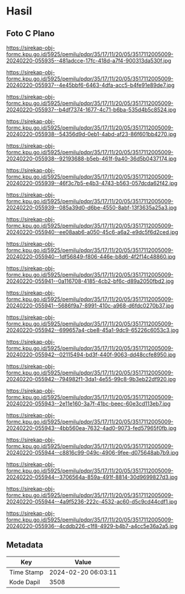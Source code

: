 # Hasil

## Foto C Plano

https://sirekap-obj-formc.kpu.go.id/5925/pemilu/pdpr/35/17/11/20/05/3517112005009-20240220-055935--481adcce-17fc-418d-a7f4-900313da530f.jpg

https://sirekap-obj-formc.kpu.go.id/5925/pemilu/pdpr/35/17/11/20/05/3517112005009-20240220-055937--4e45bbf6-6463-4dfa-acc5-b4fe91e89de7.jpg

https://sirekap-obj-formc.kpu.go.id/5925/pemilu/pdpr/35/17/11/20/05/3517112005009-20240220-055937--b4df7374-1677-4c71-b6ba-535d4b5c8524.jpg

https://sirekap-obj-formc.kpu.go.id/5925/pemilu/pdpr/35/17/11/20/05/3517112005009-20240220-055938--54356d9d-0eb1-4abd-af23-86f601bb4270.jpg

https://sirekap-obj-formc.kpu.go.id/5925/pemilu/pdpr/35/17/11/20/05/3517112005009-20240220-055938--92193688-b5eb-461f-9a40-36d5b0437174.jpg

https://sirekap-obj-formc.kpu.go.id/5925/pemilu/pdpr/35/17/11/20/05/3517112005009-20240220-055939--46f3c7b5-e4b3-4743-b563-057dcda62f42.jpg

https://sirekap-obj-formc.kpu.go.id/5925/pemilu/pdpr/35/17/11/20/05/3517112005009-20240220-055939--085a39d0-d6be-4550-8abf-13f3635a25a3.jpg

https://sirekap-obj-formc.kpu.go.id/5925/pemilu/pdpr/35/17/11/20/05/3517112005009-20240220-055940--ee08aab6-a050-45c6-a6a2-e9dc5f6d2ced.jpg

https://sirekap-obj-formc.kpu.go.id/5925/pemilu/pdpr/35/17/11/20/05/3517112005009-20240220-055940--1df56849-f806-446e-b8d6-4f2f14c48860.jpg

https://sirekap-obj-formc.kpu.go.id/5925/pemilu/pdpr/35/17/11/20/05/3517112005009-20240220-055941--0a116708-4185-4cb2-bf6c-d89a2050fbd2.jpg

https://sirekap-obj-formc.kpu.go.id/5925/pemilu/pdpr/35/17/11/20/05/3517112005009-20240220-055941--5686f9a7-8991-410c-a968-d6fdc0270b37.jpg

https://sirekap-obj-formc.kpu.go.id/5925/pemilu/pdpr/35/17/11/20/05/3517112005009-20240220-055942--699657a4-cbe8-45a1-9dc9-65226c6053c3.jpg

https://sirekap-obj-formc.kpu.go.id/5925/pemilu/pdpr/35/17/11/20/05/3517112005009-20240220-055942--02115494-bd3f-440f-9063-dd48ccfe8950.jpg

https://sirekap-obj-formc.kpu.go.id/5925/pemilu/pdpr/35/17/11/20/05/3517112005009-20240220-055942--794982f1-3da1-4e55-99c8-9b3eb22df920.jpg

https://sirekap-obj-formc.kpu.go.id/5925/pemilu/pdpr/35/17/11/20/05/3517112005009-20240220-055943--2e11e160-3a7f-41bc-beec-60e3cd113eb7.jpg

https://sirekap-obj-formc.kpu.go.id/5925/pemilu/pdpr/35/17/11/20/05/3517112005009-20240220-055943--4bb560ea-7632-4ad0-9073-fed57965f0fb.jpg

https://sirekap-obj-formc.kpu.go.id/5925/pemilu/pdpr/35/17/11/20/05/3517112005009-20240220-055944--c8816c99-049c-4906-9fee-d075648ab7b9.jpg

https://sirekap-obj-formc.kpu.go.id/5925/pemilu/pdpr/35/17/11/20/05/3517112005009-20240220-055944--3706564a-859a-491f-8814-30d9699827d3.jpg

https://sirekap-obj-formc.kpu.go.id/5925/pemilu/pdpr/35/17/11/20/05/3517112005009-20240220-055944--4a9f5236-222c-4532-ac60-d5c9cd44cdf1.jpg

https://sirekap-obj-formc.kpu.go.id/5925/pemilu/pdpr/35/17/11/20/05/3517112005009-20240220-055936--4cddb226-c1f8-4929-b4b7-a4cc5e36a2a5.jpg


## Metadata

| Key        | Value               |
| ---------- | ------------------- |
| Time Stamp | 2024-02-20 06:03:11 |
| Kode Dapil | 3508                |



